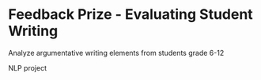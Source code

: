 # Feedback Prize - Evaluating Student Writing

Analyze argumentative writing elements from students grade 6-12

NLP project
